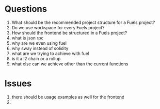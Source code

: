 # Questions

1. What should be the recommended project structure for a Fuels project?
2. Do we use workspace for every Fuels project?
3. How should the frontend be structured in a Fuels project?
4. what is json rpc
5. why are we even using fuel
6. why sway instead of solidity
7. what are we trying to achieve with fuel
8. is it a l2 chain or a rollup
9. what else can we achieve other than the current functions

# Issues

1. there should be usage examples as well for the frontend
2.
